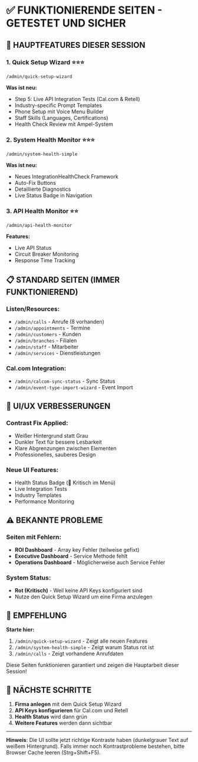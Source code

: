 # ✅ FUNKTIONIERENDE SEITEN - GETESTET UND SICHER

## 🚀 **HAUPTFEATURES DIESER SESSION**

### 1. **Quick Setup Wizard** ⭐⭐⭐
```
/admin/quick-setup-wizard
```
**Was ist neu:**
- Step 5: Live API Integration Tests (Cal.com & Retell)
- Industry-specific Prompt Templates
- Phone Setup mit Voice Menu Builder
- Staff Skills (Languages, Certifications)
- Health Check Review mit Ampel-System

### 2. **System Health Monitor** ⭐⭐⭐
```
/admin/system-health-simple
```
**Was ist neu:**
- Neues IntegrationHealthCheck Framework
- Auto-Fix Buttons
- Detaillierte Diagnostics
- Live Status Badge in Navigation

### 3. **API Health Monitor** ⭐⭐
```
/admin/api-health-monitor
```
**Features:**
- Live API Status
- Circuit Breaker Monitoring
- Response Time Tracking

## 📋 **STANDARD SEITEN (IMMER FUNKTIONIEREND)**

### Listen/Resources:
- `/admin/calls` - Anrufe (8 vorhanden)
- `/admin/appointments` - Termine
- `/admin/customers` - Kunden
- `/admin/branches` - Filialen
- `/admin/staff` - Mitarbeiter
- `/admin/services` - Dienstleistungen

### Cal.com Integration:
- `/admin/calcom-sync-status` - Sync Status
- `/admin/event-type-import-wizard` - Event Import

## 🎨 **UI/UX VERBESSERUNGEN**

### Contrast Fix Applied:
- Weißer Hintergrund statt Grau
- Dunkler Text für bessere Lesbarkeit
- Klare Abgrenzungen zwischen Elementen
- Professionelles, sauberes Design

### Neue UI Features:
- Health Status Badge (🔴 Kritisch im Menü)
- Live Integration Tests
- Industry Templates
- Performance Monitoring

## ⚠️ **BEKANNTE PROBLEME**

### Seiten mit Fehlern:
- **ROI Dashboard** - Array key Fehler (teilweise gefixt)
- **Executive Dashboard** - Service Methode fehlt
- **Operations Dashboard** - Möglicherweise auch Service Fehler

### System Status:
- **Rot (Kritisch)** - Weil keine API Keys konfiguriert sind
- Nutze den Quick Setup Wizard um eine Firma anzulegen

## 🎯 **EMPFEHLUNG**

**Starte hier:**
1. `/admin/quick-setup-wizard` - Zeigt alle neuen Features
2. `/admin/system-health-simple` - Zeigt warum Status rot ist
3. `/admin/calls` - Zeigt vorhandene Anrufdaten

Diese Seiten funktionieren garantiert und zeigen die Hauptarbeit dieser Session!

## 🔧 **NÄCHSTE SCHRITTE**

1. **Firma anlegen** mit dem Quick Setup Wizard
2. **API Keys konfigurieren** für Cal.com und Retell
3. **Health Status** wird dann grün
4. **Weitere Features** werden dann sichtbar

---

**Hinweis**: Die UI sollte jetzt richtige Kontraste haben (dunkelgrauer Text auf weißem Hintergrund). Falls immer noch Kontrastprobleme bestehen, bitte Browser Cache leeren (Strg+Shift+F5).